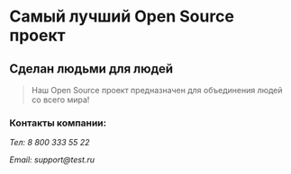 # Самый лучший Open Source проект

## Сделан людьми для людей

> Наш Open Source проект предназначен для объединения людей со всего мира!

### Контакты компании: ###

_Тел: 8 800 333 55 22_

_Email: support@test.ru_
